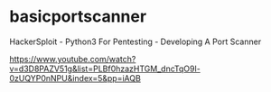 # basicportscanner

HackerSploit - Python3 For Pentesting - Developing A Port Scanner

https://www.youtube.com/watch?v=d3D8PAZV51g&list=PLBf0hzazHTGM_dncTqO9l-0zUQYP0nNPU&index=5&pp=iAQB
